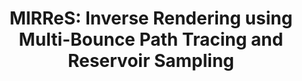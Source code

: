 ---
title: "MIRReS: Inverse Rendering using Multi-Bounce Path Tracing and Reservoir Sampling"
collection: publications
# permalink: '#'
venue: 'ICLR'
paperurl: 'https://arxiv.org/abs/2406.16360/'
authors: 'Yuxin Dai<b>*</b>, Qi Wang<b>*</b>, <b>Jingsen Zhu*</b>, Dianbing Xi, Yuchi Huo, Chen Qian, Ying He' 
project: 'https://brabbitdousha.github.io/MIRReS/'
code: 'https://github.com/brabbitdousha/MIRReS-ReSTIR_Nerf_mesh/'
---